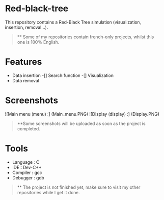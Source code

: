 # Red-black-tree
This repository contains a Red-Black Tree simulation (visualization, insertion, removal...). 
> ** Some of my repositories contain french-only projects, whilst this one is 100% English. 

# Features 
- Data insertion 
-[] Search function
-[] Visualization 
- Data removal 

# Screenshots 
![Main menu (menu) :] (Main_menu.PNG)
![Display (display) :] (Display.PNG)
> **Some screenshots will be uploaded as soon as the project is completed.



# Tools 
- Language : C
- IDE : Dev-C++
- Compiler : gcc
- Debugger : gdb

> ** The project is not finished yet, make sure to visit my other repositories while I get it done.
